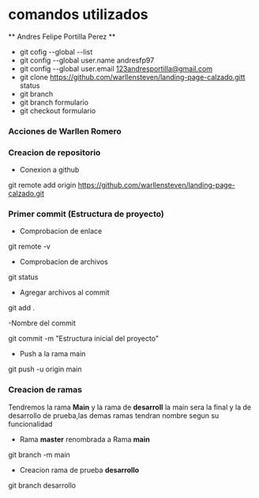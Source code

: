 
# comandos utilizados
** Andres Felipe Portilla Perez **
* git cofig --global --list
* git config --global user.name andresfp97
* git config --global user.email 123andresportilla@gmail.com
* git clone https://github.com/warllensteven/landing-page-calzado.gitt status
* git branch
* git branch formulario
* git checkout formulario
### Acciones de Warllen Romero

### Creacion de repositorio

- Conexion a github

git remote add origin https://github.com/warllensteven/landing-page-calzado.git

### Primer commit (Estructura de proyecto)

- Comprobacion de enlace

git remote -v

- Comprobacion de archivos

git status

- Agregar archivos al commit

git add .

-Nombre del commit

git commit -m "Estructura inicial del proyecto"

- Push a la rama main

git push -u origin main

### Creacion de ramas

Tendremos la rama **Main** y la rama de **desarroll** la main sera la final y la de desarrollo de prueba,las demas ramas tendran nombre segun su funcionalidad

- Rama **master** renombrada a Rama **main**

git branch -m main

- Creacion rama de prueba **desarrollo**

git branch desarrollo
